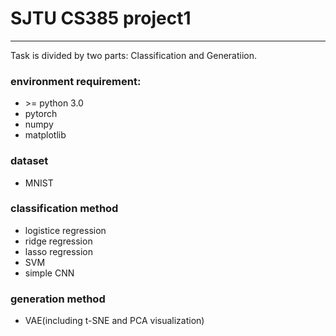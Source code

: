 # SJTU CS385 project1
---
Task is divided by two parts: Classification and Generatiion.

### environment requirement:
- \>= python 3.0
- pytorch
- numpy
- matplotlib

### dataset
- MNIST

### classification method
- logistice regression
- ridge regression
- lasso regression
- SVM
- simple CNN

### generation method
- VAE(including t-SNE and PCA visualization)